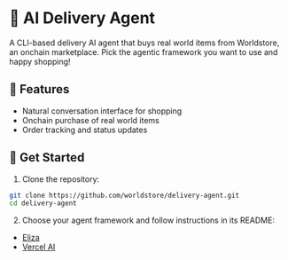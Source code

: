 # 🤖 AI Delivery Agent

A CLI-based delivery AI agent that buys real world items from Worldstore, an onchain marketplace. Pick the agentic framework you want to use and happy shopping!

## 🌟 Features

- Natural conversation interface for shopping
- Onchain purchase of real world items
- Order tracking and status updates

## 🚀 Get Started

1. Clone the repository:
```bash
git clone https://github.com/worldstore/delivery-agent.git
cd delivery-agent
```
2. Choose your agent framework and follow instructions in its README:
- [Eliza](./README_Eliza.md)
- [Vercel AI](./README_Vercel.md)